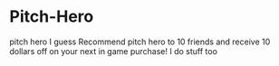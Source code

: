 # Pitch-Hero
pitch hero I guess
Recommend pitch hero to 10 friends and receive 10 dollars off on your next in game purchase!
I do stuff too
